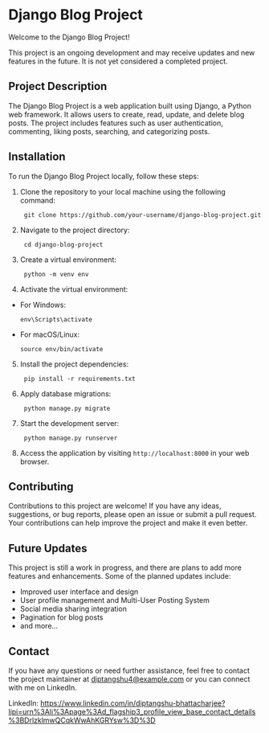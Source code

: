 # Django Blog Project

Welcome to the Django Blog Project!

This project is an ongoing development and may receive updates and new features in the future. It is not yet considered a completed project. 

## Project Description

The Django Blog Project is a web application built using Django, a Python web framework. It allows users to create, read, update, and delete blog posts. The project includes features such as user authentication, commenting, liking posts, searching, and categorizing posts.

## Installation

To run the Django Blog Project locally, follow these steps:

1. Clone the repository to your local machine using the following command:

        git clone https://github.com/your-username/django-blog-project.git
        

2. Navigate to the project directory:

        cd django-blog-project


3. Create a virtual environment:

        python -m venv env


4. Activate the virtual environment:

- For Windows:

  ```
  env\Scripts\activate
  ```

- For macOS/Linux:

  ```
  source env/bin/activate
  ```

5. Install the project dependencies:

        pip install -r requirements.txt


6. Apply database migrations:

        python manage.py migrate


7. Start the development server:

        python manage.py runserver


8. Access the application by visiting `http://localhost:8000` in your web browser.

## Contributing

Contributions to this project are welcome! If you have any ideas, suggestions, or bug reports, please open an issue or submit a pull request. Your contributions can help improve the project and make it even better.

## Future Updates

This project is still a work in progress, and there are plans to add more features and enhancements. Some of the planned updates include:

- Improved user interface and design
- User profile management and Multi-User Posting System
- Social media sharing integration
- Pagination for blog posts
- and more...

## Contact

If you have any questions or need further assistance, feel free to contact the project maintainer at diptangshu4@example.com or you can connect with me on LinkedIn.

LinkedIn: https://www.linkedin.com/in/diptangshu-bhattacharjee?lipi=urn%3Ali%3Apage%3Ad_flagship3_profile_view_base_contact_details%3BDrlzklmwQCqkWwAhKGRYsw%3D%3D

